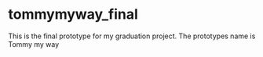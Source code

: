 # tommymyway_final
This is the final prototype for my graduation project. The prototypes name is Tommy my way 
